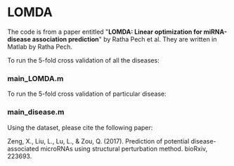 # LOMDA

The code is from a paper entitled "__LOMDA: Linear optimization for miRNA-disease association prediction__" by Ratha Pech et al. They are written in Matlab by Ratha Pech. 

To run the 5-fold cross validation of all the diseases: 

### main_LOMDA.m  




To run the 5-fold cross validation of particular disease:

### main_disease.m

Using the dataset, please cite the following paper:

Zeng, X., Liu, L., Lu, L., & Zou, Q. (2017). Prediction of potential disease-associated microRNAs using structural perturbation method. bioRxiv, 223693.
